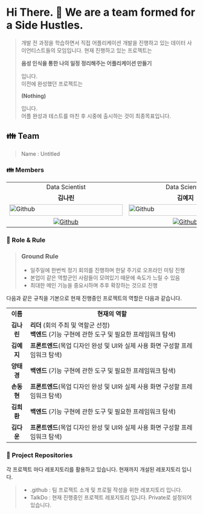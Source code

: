 <h1> Hi There. 👋 We are a team formed for a Side Hustles. </h1>

> 개발 전 과정을 학습하면서 직접 어플리케이션 개발을 진행하고 있는 데이터 사이언티스트들의 모임입니다. 현재 진행하고 있는 프로젝트는 
>
> <b> 음성 인식을 통한 나의 일정 정리해주는 어플리케이션 만들기 </b>  
> 
> 입니다.  
> 이전에 완성했던 프로젝트는
>   
> <b> (Nothing) </b>
>   
> 입니다.  
> 어플 완성과 테스트를 마친 후 시중에 출시하는 것이 최종목표입니다. 
<h2> 👪 Team </h2>

> Name : Untitled

<h3> 👪 Members </h3>
<table>
  <tr>
    <td> <div align=center>  Data Scientist </div> </td>
    <td> <div align=center>  Data Scientist </div> </td>
    <td> <div align=center>  Data Scientist </div> </td>
    <td> <div align=center>  Data Scientist </div> </td>
    <td> <div align=center>  Data Scientist </div> </td>
    <td> <div align=center>  Data Scientist </div> </td>
  </tr>
  <tr>
    <td> <div align=center> <b>김나린</b> </div> </td>
    <td> <div align=center> <b>김예지</b> </div> </td>
    <td> <div align=center> <b>양태경</b> </div> </td>
    <td> <div align=center> <b>손동현</b> </div> </td>
    <td> <div align=center> <b>김희환</b> </div> </td>
    <td> <div align=center> <b>김다운</b> </div> </td>
  </tr>
  <tr>
    <td> <img alt="Github" src ="https://github.com/user-attachments/assets/02c532ed-d69f-4b68-bf28-dca956cf5bbb" width="300" height="30"/> </td>
    <td> <img alt="Github" src ="https://github.com/user-attachments/assets/272794a7-f925-4fd4-93f4-89e9bfff2bbc" width="300" height="30"/> </td>
    <td> <img alt="Github" src ="https://github.com/user-attachments/assets/3a965aa0-9891-4d0e-a329-f7b16c06552d" width="300" height="30"/> </td>
    <td> <img alt="Github" src ="https://github.com/user-attachments/assets/d4c1d4b2-0690-4767-bb04-b1f4d17a7c5e" width="300" height="30"/> </td>
    <td> <img alt="Github" src ="https://github.com/user-attachments/assets/6fa6b647-c33d-4fae-a9fe-5f9e3e5d9cae" width="300" height="30"/> </td>
    <td> <img alt="Github" src ="https://github.com/user-attachments/assets/62d6c395-77ba-4e94-ae58-a50fab3cde0e" width="300" height="30"/> </td>
  </tr>
  <tr>
    <td> <div align=center> <a href="https://github.com/nrgolden16"> <img alt="Github" src ="https://img.shields.io/badge/Github-181717.svg?&style=plastic&logo=Github&logoColor=white"/> </div> </td>
    <td> <div align=center> <a href="https://github.com/rladpwl35"> <img alt="Github" src ="https://img.shields.io/badge/Github-181717.svg?&style=plastic&logo=Github&logoColor=white"/> </div> </td>
    <td> <div align=center> <a href="https://github.com/poporago"> <img alt="Github" src ="https://img.shields.io/badge/Github-181717.svg?&style=plastic&logo=Github&logoColor=white"/> </div> </td>
    <td> <div align=center> <a href="https://github.com/stat-thon"> <img alt="Github" src ="https://img.shields.io/badge/Github-181717.svg?&style=plastic&logo=Github&logoColor=white"/> </div> </td>
    <td> <div align=center> <a href="https://github.com/khhwan"> <img alt="Github" src ="https://img.shields.io/badge/Github-181717.svg?&style=plastic&logo=Github&logoColor=white"/> </div> </td>
    <td> <div align=center> <a href="https://github.com/Daw-ny"> <img alt="Github" src ="https://img.shields.io/badge/Github-181717.svg?&style=plastic&logo=Github&logoColor=white"/> </div> </td>
  </tr>
</table>

<h3> 🛑 Role & Rule </h3>

> ### Ground Rule
> - 일주일에 한번씩 정기 회의를 진행하며 한달 주기로 오프라인 미팅 진행
> - 본업이 같은 역할군인 사람들이 모여있기 때문에 속도가 느릴 수 있음
> - 최대한 메인 기능을 중요시하며 추후 확장하는 것으로 진행

다음과 같은 규칙을 기본으로 현재 진행중인 프로젝트의 역할은 다음과 같습니다.  
<table>
  <tr>
    <td> <div align=center> <b> 이름 </b> </div> </td>
    <td> <div align=center> <b> 현재의 역할 </b> </div> </td>
  </tr>
  <tr>
    <td> <div align=center> <b> 김나린</b> </div> </td>
    <td> <b>리더 </b>(회의 주최 및 역할군 선정)</br>
            <b>백엔드 </b>(기능 구현에 관한 도구 및 필요한 프레임워크 탐색)</td>
  </tr>
  <tr>
    <td> <div align=center> <b> 김예지 </b> </div> </td>
    <td> <b>프론트엔드</b>(목업 디자인 완성 및 UI와 실제 사용 화면 구성할 프레임워크 탐색) </td>
  </tr>
  <tr>
    <td> <div align=center> <b> 양태경 </b> </div> </td>
         <td> <b>백엔드 </b>(기능 구현에 관한 도구 및 필요한 프레임워크 탐색)</td>
  </tr>
  <tr>
    <td> <div align=center> <b> 손동현 </b> </div> </td>
    <td> <b>프론트엔드</b>(목업 디자인 완성 및 UI와 실제 사용 화면 구성할 프레임워크 탐색) </td>
  </tr>
  <tr>
    <td> <div align=center> <b> 김희환 </b> </div> </td>
         <td> <b>백엔드 </b>(기능 구현에 관한 도구 및 필요한 프레임워크 탐색)</td>
  </tr>
  <tr>
    <td> <div align=center> <b> 김다운 </b> </div> </td>
    <td> <b>프론트엔드</b>(목업 디자인 완성 및 UI와 실제 사용 화면 구성할 프레임워크 탐색) </td>
  </tr>
</table>

<h3> 📂 Project Repositories </h3>

각 프로젝트 마다 레포지토리를 활용하고 있습니다. 현재까지 개설된 레포지토리 입니다.
> - .github : 팀 프로젝트 소개 및 프로필 작성을 위한 레포지토리 입니다.
> - TalkDo : 현재 진행중인 프로젝트 레포지토리 입니다. Private로 설정되어 있습니다.

